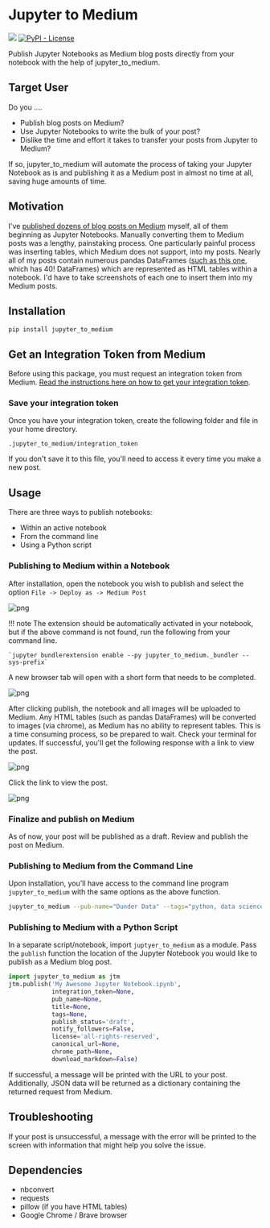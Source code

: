 # Jupyter to Medium

[![](https://img.shields.io/pypi/v/jupyter_to_medium)](https://pypi.org/project/jupyter_to_medium)
[![PyPI - License](https://img.shields.io/pypi/l/jupyter_to_medium)](LICENSE)

Publish Jupyter Notebooks as Medium blog posts directly from your notebook with the help of jupyter_to_medium.

## Target User

Do you ....

* Publish blog posts on Medium?
* Use Jupyter Notebooks to write the bulk of your post?
* Dislike the time and effort it takes to transfer your posts from Jupyter to Medium?

If so, jupyter_to_medium will automate the process of taking your Jupyter Notebook as is and publishing it as a Medium post in almost no time at all, saving huge amounts of time.

## Motivation

I've [published dozens of blog posts on Medium][0] myself, all of them beginning as Jupyter Notebooks. Manually converting them to Medium posts was a lengthy, painstaking process. One particularly painful process was inserting tables, which Medium does not support, into my posts. Nearly all of my posts contain numerous pandas DataFrames ([such as this one][1], which has 40! DataFrames) which are represented as HTML tables within a notebook. I'd have to take screenshots of each one to insert them into my Medium posts.

[0]: http://medium.com/dunder-data
[1]: https://medium.com/dunder-data/selecting-subsets-of-data-in-pandas-6fcd0170be9c

## Installation

`pip install jupyter_to_medium`

## Get an Integration Token from Medium

Before using this package, you must request an integration token from Medium. [Read the instructions here on how to get your integration token](https://github.com/Medium/medium-api-docs).

### Save your integration token

Once you have your integration token, create the following folder and file in your home directory.

```
.jupyter_to_medium/integration_token
```

If you don't save it to this file, you'll need to access it every time you make a new post.

## Usage

There are three ways to publish notebooks:

* Within an active notebook
* From the command line
* Using a Python script

### Publishing to Medium within a Notebook

After installation, open the notebook you wish to publish and select the option `File -> Deploy as -> Medium Post`

![png](images/menu_option.png)

!!! note
    The extension should be automatically activated in your notebook, but if the above command is not found, run the following from your command line.

    `jupyter bundlerextension enable --py jupyter_to_medium._bundler --sys-prefix`

A new browser tab will open with a short form that needs to be completed.

![png](images/form.png)

After clicking publish, the notebook and all images will be uploaded to Medium. Any HTML tables (such as pandas DataFrames) will be converted to images (via chrome), as Medium has no ability to represent tables. This is a time consuming process, so be prepared to wait. Check your terminal for updates. If successful, you'll get the following response with a link to view the post.

![png](images/success.png)

Click the link to view the post.

![png](images/post.png)

### Finalize and publish on Medium

As of now, your post will be published as a draft. Review and publish the post on Medium.

### Publishing to Medium from the Command Line

Upon installation, you'll have access to the command line program `jupyter_to_medium` with the same options as the above function.

```bash
jupyter_to_medium --pub-name="Dunder Data" --tags="python, data science" "My Awesome Blog Post.ipynb"
```

### Publishing to Medium with a Python Script

In a separate script/notebook, import `juptyer_to_medium` as a module. Pass the `publish` function the location of the Jupyter Notebook you would like to publish as a Medium blog post.

```python
import jupyter_to_medium as jtm
jtm.publish('My Awesome Jupyter Notebook.ipynb',
            integration_token=None,
            pub_name=None,
            title=None,
            tags=None,
            publish_status='draft',
            notify_followers=False,
            license='all-rights-reserved',
            canonical_url=None,
            chrome_path=None,
            download_markdown=False)
```

If successful, a message will be printed with the URL to your post.  Additionally, JSON data will be returned as a dictionary containing the returned request from Medium.

## Troubleshooting

If your post is unsuccessful, a message with the error will be printed to the screen with information that might help you solve the issue.

## Dependencies

* nbconvert
* requests
* pillow (if you have HTML tables)
* Google Chrome / Brave browser

